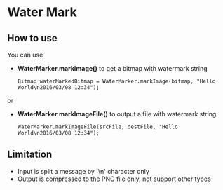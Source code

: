Water Mark
==========

How to use
----------

You can use

- **WaterMarker.markImage()** to get a bitmap with watermark string
    ```
    Bitmap waterMarkedBitmap = WaterMarker.markImage(bitmap, "Hello World\n2016/03/08 12:34");
    ```

or

- **WaterMarker.markImageFile()** to output a file with watermark string
    ```
    WaterMarker.markImageFile(srcFile, destFile, "Hello World\n2016/03/08 12:34");
    ```

Limitation
----------

- Input is split a message by '\n' character only
- Output is compressed to the PNG file only, not support other types

